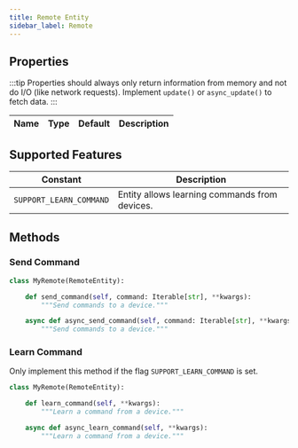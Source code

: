 ```yaml
---
title: Remote Entity
sidebar_label: Remote
---
```


## Properties

:::tip
Properties should always only return information from memory and not do I/O (like network requests). Implement `update()` or `async_update()` to fetch data.
:::

| Name | Type | Default | Description
| ---- | ---- | ------- | -----------

## Supported Features

| Constant | Description
| -------- | -----------
| `SUPPORT_LEARN_COMMAND` | Entity allows learning commands from devices.

## Methods

### Send Command

```python
class MyRemote(RemoteEntity):

    def send_command(self, command: Iterable[str], **kwargs):
        """Send commands to a device."""

    async def async_send_command(self, command: Iterable[str], **kwargs):
        """Send commands to a device."""
```

### Learn Command

Only implement this method if the flag `SUPPORT_LEARN_COMMAND` is set.

```python
class MyRemote(RemoteEntity):

    def learn_command(self, **kwargs):
        """Learn a command from a device."""

    async def async_learn_command(self, **kwargs):
        """Learn a command from a device."""
```
